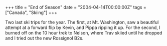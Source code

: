 +++
title = "End of Season"
date = "2004-04-14T00:00:00Z"
tags = ["Canada", "Skiing"]
+++

Two last ski trips for the year. The first, at Mt. Washington, saw a beautiful
attempt at a forward flip by Kevin, and Pippa ripping it up. For the second, I
burned off on the 10 hour trek to Nelson, where Trav skiied until he dropped
and I tried out the new Rossignol B2s.
